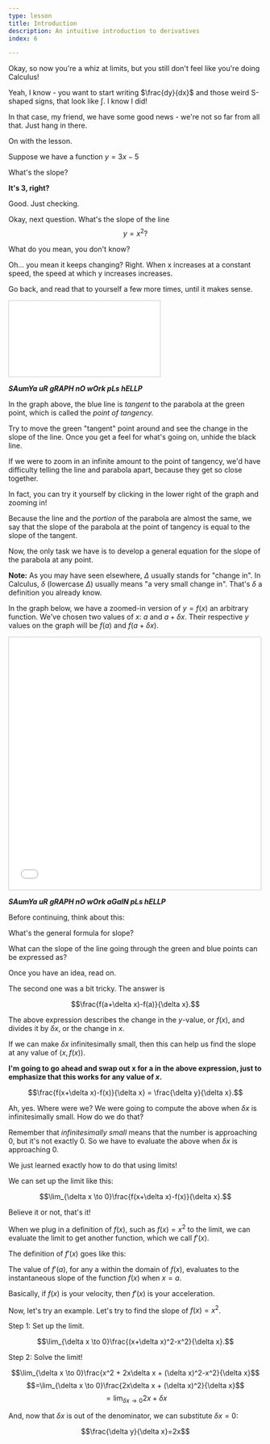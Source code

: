 ```yaml
---
type: lesson
title: Introduction
description: An intuitive introduction to derivatives
index: 6

---
```

Okay, so now you're a whiz at limits, but you still don't feel like you're doing Calculus!

Yeah, I know - you want to start writing $\frac{dy}{dx}$ and those weird S-shaped signs, that look like $\int$. I know I did!

In that case, my friend, we have some good news - we're not so far from all that. Just hang in there.

On with the lesson.


Suppose we have a function $y=3x-5$

What's the slope?

**It's 3, right?**

Good. Just checking.

Okay, next question. What's the slope of the line
$$y=x^2?$$

What do you mean, you don't know?

Oh... you mean it keeps changing? Right. When x increases at a constant speed, the speed at which y increases increases.

Go back, and read that to yourself a few more times, until it makes sense.

<iframe src="[https://www.desmos.com/calculator/kh3mig4qor?embed](https://www.desmos.com/calculator/kh3mig4qor?embed)" style="border: 1px solid #ccc" class="graph" frameborder=0></iframe>

***SAumYa uR gRAPH nO wOrk pLs hELLP***

In the graph above, the blue line is  _tangent_  to the parabola at the green point, which is called the  _point of tangency._

Try to move the green "tangent" point around and see the change in the slope of the line. Once you get a feel for what's going on, unhide the black line.

If we were to zoom in an infinite amount to the point of tangency, we'd have difficulty telling the line and parabola apart, because they get so close together.

In fact, you can try it yourself by clicking in the lower right of the graph and zooming in!

Because the line and the  _portion_  of the parabola are almost the same, we say that the slope of the parabola at the point of tangency is equal to the slope of the tangent.

Now, the only task we have is to develop a general equation for the slope of the parabola at any point.

**Note:** As you may have seen elsewhere, $Δ$ usually stands for "change in". In Calculus, $δ$ (lowercase $Δ$) usually means "a very small change in". That's $δ$ a definition you already know.

In the graph below, we have a zoomed-in version of $y=f(x)$ an arbitrary function. We've chosen two values of $x$:
$a$ and $a+δx.$
Their respective $y$ values on the graph will be $f(a)$ and $f(a+δx)$.

<iframe src="[https://www.desmos.com/calculator/crcyhxkkmm?embed](https://www.desmos.com/calculator/crcyhxkkmm?embed)" width="500px" height="500px" class="graph" style="border: 1px solid #ccc" frameborder=0></iframe>

***SAumYa uR gRAPH nO wOrk aGaIN pLs hELLP***

Before continuing, think about this:

What's the general formula for slope?

What can the slope of the line going through the green and blue points can be expressed as?

Once you have an idea, read on.

The second one was a bit tricky. The answer is

$$\frac{f(a+\delta x)-f(a)}{\delta x}.$$

The above expression describes the change in the $y$-value, or $f(x)$, and divides it by $δx$, or the change in  $x$.

If we can make $δx$ infinitesimally small, then this can help us find the slope at any value of $(x,f(x))$.

**I'm going to go ahead and swap out  x  for  a  in the above expression, just to emphasize that this works for any value of $x$.**

$$\frac{f(x+\delta x)-f(x)}{\delta x} = \frac{\delta y}{\delta x}.$$

Ah, yes. Where were we? We were going to compute the above when $δx$ is infinitesimally small. How do we do that?

Remember that  _infinitesimally small_  means that the number is approaching $0$, but it's not exactly $0$. So we have to evaluate the above when $δx$ is approaching $0$.

We just learned exactly how to do that using limits!

We can set up the limit like this:

$$\lim_{\delta x \to 0}\frac{f(x+\delta x)-f(x)}{\delta x}.$$

Believe it or not, that's it!

When we plug in a definition of $f(x)$, such as $f(x)=x^2$  to the limit, we can evaluate the limit to get another function, which we call $f′(x)$.

The definition of $f′(x)$ goes like this:

The value of $f′(a)$, for any  a  within the domain of $f(x)$, evaluates to the instantaneous slope of the function $f(x)$  when $x=a$.

Basically, if $f(x)$ is your velocity, then $f′(x)$ is your acceleration.

Now, let's try an example. Let's try to find the slope of  $f(x)=x^2$.

Step 1: Set up the limit.

$$\lim_{\delta x \to 0}\frac{(x+\delta x)^2-x^2}{\delta x}.$$

Step 2: Solve the limit!

$$\lim_{\delta x \to 0}\frac{x^2 + 2x\delta x + (\delta x)^2-x^2}{\delta x}$$ $$=\lim_{\delta x \to 0}\frac{2x\delta x + (\delta x)^2}{\delta x}$$ $$=\lim_{\delta x \to 0}2x + \delta x$$

And, now that $δx$ is out of the denominator, we can substitute $δx=0$:

$$\frac{\delta y}{\delta x}=2x$$

<!--stackedit_data:
eyJoaXN0b3J5IjpbMTIwOTU5MjY1LC0xMzIwOTg0NTU1LDExND
c1NzY0Ml19
-->